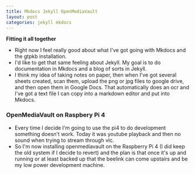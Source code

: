 ```yaml
---
title: Mkdocs Jekyll OpenMediaVault
layout: post
categories: jekyll mkdocs
---
```

**Fitting it all together**

* Right now I feel really good about what I've got going with Mkdocs and the gtpkb installation.
* I'd like to get that same feeling about Jekyll. My goal is to do documentation in Mkdocs and a blog of sorts in Jekyll.
* I think my idea of taking notes on paper, then when I've got several sheets created, scan them, upload the png or jpg files to google drive, and then open them in Google Docs. That automatically does an ocr and I've got a text file I can copy into a markdown editor and put into Mkdocs.
  
### OpenMediaVault on Raspbery Pi 4

* Every time I decide I'm going to use the pi4 to do development something doesn't work. Today it was youtube playback and then no sound when trying to stream through vlc. 
* So I'm now installing openmediavault on the Raspberry Pi 4 (I did keep the old system if I decide to revert) and the plan is that once it's up and running or at least backed up that the beelink can come upstairs and be my low power development machine.